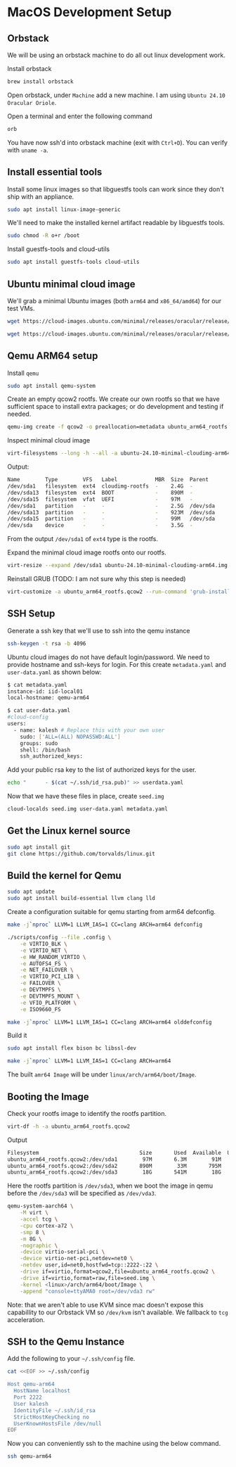 # MacOS Development Setup

## Orbstack

We will be using an orbstack machine to do all out linux development work.

Install orbstack

```sh
brew install orbstack
```

Open orbstack, under `Machine` add a new machine. I am using `Ubuntu 24.10 Oracular Oriole`.

Open a terminal and enter the following command

```sh
orb
```

You have now ssh'd into orbstack machine (exit with `Ctrl+D`). You can verify with `uname -a`.

## Install essential tools

Install some linux images so that libguestfs tools can work since they don't ship with an appliance.

```sh
sudo apt install linux-image-generic
```

We'll need to make the installed kernel artifact readable by libguestfs tools.

```sh
sudo chmod -R o+r /boot
```

Install guestfs-tools and cloud-utils

```sh
sudo apt install guestfs-tools cloud-utils
```

## Ubuntu minimal cloud image

We'll grab a minimal Ubuntu images (both `arm64` and `x86_64/amd64`) for our test VMs.

```sh
wget https://cloud-images.ubuntu.com/minimal/releases/oracular/release/ubuntu-24.10-minimal-cloudimg-arm64.img
```

```sh
wget https://cloud-images.ubuntu.com/minimal/releases/oracular/release/ubuntu-24.10-minimal-cloudimg-amd64.img
```

## Qemu ARM64 setup

Install `qemu`

```sh
sudo apt install qemu-system
```

Create an empty qcow2 rootfs. We create our own rootfs so that we have sufficient space to install extra packages; or do development and testing if needed.

```sh
qemu-img create -f qcow2 -o preallocation=metadata ubuntu_arm64_rootfs.qcow2 20G
```

Inspect minimal cloud image

```sh
virt-filesystems --long -h --all -a ubuntu-24.10-minimal-cloudimg-arm64.img
```

Output:
```sh
Name        Type        VFS   Label            MBR  Size  Parent
/dev/sda1   filesystem  ext4  cloudimg-rootfs  -    2.4G  -
/dev/sda13  filesystem  ext4  BOOT             -    890M  -
/dev/sda15  filesystem  vfat  UEFI             -    97M   -
/dev/sda1   partition   -     -                -    2.5G  /dev/sda
/dev/sda13  partition   -     -                -    923M  /dev/sda
/dev/sda15  partition   -     -                -    99M   /dev/sda
/dev/sda    device      -     -                -    3.5G  -
```

From the output `/dev/sda1` of `ext4` type is the rootfs.

Expand the minimal cloud image rootfs onto our rootfs.

```sh
virt-resize --expand /dev/sda1 ubuntu-24.10-minimal-cloudimg-arm64.img ubuntu_arm64_rootfs.qcow2
```

Reinstall GRUB (TODO: I am not sure why this step is needed)

```sh
virt-customize -a ubuntu_arm64_rootfs.qcow2 --run-command 'grub-install /dev/sda'
```

## SSH Setup

Generate a ssh key that we'll use to ssh into the qemu instance

```sh
ssh-keygen -t rsa -b 4096
```

Ubuntu cloud images do not have default login/password. We need to provide hostname and ssh-keys for login. For this create `metadata.yaml` and `user-data.yaml` as shown below:

```sh
$ cat metadata.yaml
instance-id: iid-local01
local-hostname: qemu-arm64
```

```sh
$ cat user-data.yaml
#cloud-config
users:
  - name: kalesh # Replace this with your own user
    sudo: ['ALL=(ALL) NOPASSWD:ALL']
    groups: sudo
    shell: /bin/bash
    ssh_authorized_keys:
```

Add your public rsa key to the list of authorized keys for the user.

```sh
echo "      - $(cat ~/.ssh/id_rsa.pub)" >> userdata.yaml
```

Now that we have these files in place, create `seed.img`

```sh
cloud-localds seed.img user-data.yaml metadata.yaml
```

## Get the Linux kernel source

```sh
sudo apt install git
git clone https://github.com/torvalds/linux.git
```

## Build the kernel for Qemu

```sh
sudo apt update
sudo apt install build-essential llvm clang lld
```

Create a configuration suitable for qemu starting from arm64 defconfig.
```sh
make -j`nproc` LLVM=1 LLVM_IAS=1 CC=clang ARCH=arm64 defconfig

./scripts/config --file .config \
    -e VIRTIO_BLK \
    -e VIRTIO_NET \
    -e HW_RANDOM_VIRTIO \
    -e AUTOFS4_FS \
    -e NET_FAILOVER \
    -e VIRTIO_PCI_LIB \
    -e FAILOVER \
    -e DEVTMPFS \
    -e DEVTMPFS_MOUNT \
    -e VFIO_PLATFORM \
    -e ISO9660_FS

make -j`nproc` LLVM=1 LLVM_IAS=1 CC=clang ARCH=arm64 olddefconfig
```

Build it

```sh
sudo apt install flex bison bc libssl-dev
```

```sh
make -j`nproc` LLVM=1 LLVM_IAS=1 CC=clang ARCH=arm64
```

The built `amr64 Image` will be under `linux/arch/arm64/boot/Image`.

## Booting the Image

Check your rootfs image to identify the rootfs partition.

```sh
virt-df -h -a ubuntu_arm64_rootfs.qcow2
```

Output

```sh
Filesystem                                Size       Used  Available  Use%
ubuntu_arm64_rootfs.qcow2:/dev/sda1        97M       6.3M        91M    7%
ubuntu_arm64_rootfs.qcow2:/dev/sda2       890M        33M       795M    4%
ubuntu_arm64_rootfs.qcow2:/dev/sda3        18G       541M        18G    3%
```

Here the rootfs partition is `/dev/sda3`, when we boot the image in qemu before the `/dev/sda3` will be specified as `/dev/vda3`.


```sh
qemu-system-aarch64 \
    -M virt \
    -accel tcg \
    -cpu cortex-a72 \
    -smp 8 \
    -m 8G \
    -nographic \
    -device virtio-serial-pci \
    -device virtio-net-pci,netdev=net0 \
    -netdev user,id=net0,hostfwd=tcp::2222-:22 \
    -drive if=virtio,format=qcow2,file=ubuntu_arm64_rootfs.qcow2 \
    -drive if=virtio,format=raw,file=seed.img \
    -kernel <linux>/arch/arm64/boot/Image \
    -append "console=ttyAMA0 root=/dev/vda3 rw"
```

Note: that we aren't able to use KVM since mac doesn't expose this capabillity to our Orbstack VM so `/dev/kvm` isn't available. We fallback to `tcg` acceleration.

## SSH to the Qemu Instance

Add the following to your `~/.ssh/config` file.

```sh
cat <<EOF >> ~/.ssh/config

Host qemu-arm64
  HostName localhost
  Port 2222
  User kalesh
  IdentityFile ~/.ssh/id_rsa
  StrictHostKeyChecking no
  UserKnownHostsFile /dev/null
EOF
```

Now you can conveniently ssh to the machine using the below command.

```sh
ssh qemu-arm64
```
